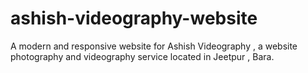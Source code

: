 # ashish-videography-website
A modern and responsive website for Ashish Videography , a website photography and videography service located in Jeetpur , Bara.
